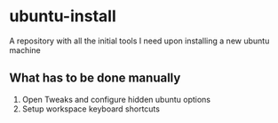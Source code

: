 # ubuntu-install
A repository with all the initial tools I need upon installing a new ubuntu machine

## What has to be done manually
1. Open Tweaks and configure hidden ubuntu options
2. Setup workspace keyboard shortcuts
